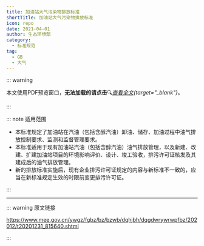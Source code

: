 ```yaml
---
title: 加油站大气污染物排放标准
shortTitle: 加油站大气污染物排放标准
icon: repo
date: 2021-04-01
author: 生态环境部
category:
  - 标准规范
tag:
  - GB
  - 大气
---
```


::: warning

本文使用PDF预览窗口<Badge text="基于Chromium内核" type="tip" />，**无法加载的请点击**:mag:*[查看全文](/static/pdf/P8/GB/GB-20952-2020.pdf){target="_blank"}*。

:::

::: note 适用范围

- 本标准规定了加油站在汽油（包括含醇汽油）卸油、储存、加油过程中油气排放控制要求、监测和监督管理要求。
- 本标准适用于现有加油站汽油（包括含醇汽油）油气排放管理，以及新建、改建、扩建加油站项目的环境影响评价、设计、竣工验收，排污许可证核发及其建成后的油气排放管理。
- 新的排放标准实施后，现有企业排污许可证规定的内容与新标准不一致的，应当在新标准规定生效的时限前变更排污许可证。

:::

<PDF url="/static/pdf/P8/GB/GB-20952-2020.pdf" :zoom=90 height="1020px" />

---

::: warning 原文链接

<https://www.mee.gov.cn/ywgz/fgbz/bz/bzwb/dqhjbh/dqgdwrywrwpfbz/202012/t20201231_815640.shtml>

:::